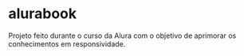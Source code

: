 # alurabook
Projeto feito durante o curso da Alura com o objetivo de aprimorar os conhecimentos em responsividade.
